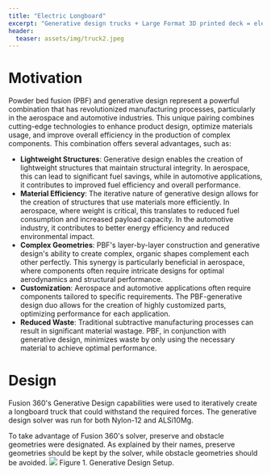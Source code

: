 ```yaml
---
title: "Electric Longboard"
excerpt: "Generative design trucks + Large Format 3D printed deck = electric longboard"
header:
  teaser: assets/img/truck2.jpeg
---
```

# Motivation
Powder bed fusion (PBF) and generative design represent a powerful combination that has revolutionized manufacturing processes, particularly in the aerospace and automotive industries. This unique pairing combines cutting-edge technologies to enhance product design, optimize materials usage, and improve overall efficiency in the production of complex components. This combination offers several advantages, such as:
  * <strong>Lightweight Structures</strong>: Generative design enables the creation of lightweight structures that maintain structural integrity. In aerospace, this can lead to significant fuel savings, while in automotive applications, it contributes to improved fuel efficiency and overall performance.
  * <strong>Material Efficiency</strong>: The iterative nature of generative design allows for the creation of structures that use materials more efficiently. In aerospace, where weight is critical, this translates to reduced fuel consumption and increased payload capacity. In the automotive industry, it contributes to better energy efficiency and reduced environmental impact.
  * <strong>Complex Geometries</strong>: PBF's layer-by-layer construction and generative design's ability to create complex, organic shapes complement each other perfectly. This synergy is particularly beneficial in aerospace, where components often require intricate designs for optimal aerodynamics and structural performance.
  * <strong>Customization</strong>: Aerospace and automotive applications often require components tailored to specific requirements. The PBF-generative design duo allows for the creation of highly customized parts, optimizing performance for each application.
  * <strong>Reduced Waste</strong>: Traditional subtractive manufacturing processes can result in significant material wastage. PBF, in conjunction with generative design, minimizes waste by only using the necessary material to achieve optimal performance.

  # Design
  Fusion 360's Generative Design capabilities were used to iteratively create a longboard truck that could withstand the required forces. The generative design solver was run for both Nylon-12 and ALSi10Mg. 

  To take advantage of Fusion 360's solver, preserve and obstacle geometries were designated. As explained by their names, preserve geometries should be kept by the solver, while obstacle geometries should be avoided. 
  <img src="/assets/img/gen-des-geometries.png>"/>
  <figure-caption>Figure 1. Generative Design Setup.</figure-caption>